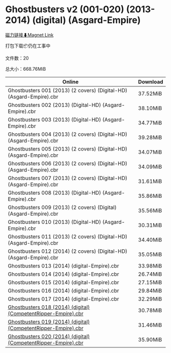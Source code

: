 # Ghostbusters v2 (001-020) (2013-2014) (digital) (Asgard-Empire)

[磁力链接⬇Magnet Link](magnet:?xt=urn:btih:dd0b9ef96b39f54cff7ea523f3e989020bea7f32&dn=Ghostbusters%20v2%20%28001-020%29%20%282013-2014%29%20%28digital%29%20%28Asgard-Empire%29)

打包下载📦仍在工事中

文件数：20

总大小：668.76MiB

Online | Download
--- | ---
Ghostbusters 001 (2013) (2 covers) (Digital-HD) (Asgard-Empire).cbr | 37.52MiB
Ghostbusters 002 (2013) (Digital-HD) (Asgard-Empire).cbr | 38.10MiB
Ghostbusters 003 (2013) (Digital-HD) (Asgard-Empire).cbr | 34.77MiB
Ghostbusters 004 (2013) (2 covers) (Digital-HD) (Asgard-Empire).cbr | 39.28MiB
Ghostbusters 005 (2013) (2 covers) (Digital-HD) (Asgard-Empire).cbr | 34.07MiB
Ghostbusters 006 (2013) (2 covers) (Digital-HD) (Asgard-Empire).cbr | 34.09MiB
Ghostbusters 007 (2013) (2 covers) (Digital-HD) (Asgard-Empire).cbr | 31.61MiB
Ghostbusters 008 (2013) (Digital-HD) (Asgard-Empire).cbr | 35.86MiB
Ghostbusters 009 (2013) (2 covers) (Digital) (Asgard-Empire).cbr | 35.56MiB
Ghostbusters 010 (2013) (Digital-HD) (Asgard-Empire).cbr | 30.31MiB
Ghostbusters 011 (2013) (2 covers) (Digital-HD) (Asgard-Empire).cbr | 34.40MiB
Ghostbusters 012 (2014) (2 covers) (Digital-HD) (Asgard-Empire).cbr | 35.05MiB
Ghostbusters 013 (2014) (digital-Empire).cbr | 33.98MiB
Ghostbusters 014 (2014) (digital-Empire).cbr | 26.74MiB
Ghostbusters 015 (2014) (digital-Empire).cbr | 27.15MiB
Ghostbusters 016 (2014) (digital-Empire).cbr | 29.84MiB
Ghostbusters 017 (2014) (digital-Empire).cbr | 32.29MiB
[Ghostbusters 018 (2014) (digital) (CompetentRipper-Empire).cbr](https://github.com/alicewish/markdown/blob/master/comic/Ghostbusters-018-2014-digital-CompetentRipper-Empire-cbr.md) | 30.78MiB
[Ghostbusters 019 (2014) (digital) (CompetentRipper-Empire).cbr](https://github.com/alicewish/markdown/blob/master/comic/Ghostbusters-019-2014-digital-CompetentRipper-Empire-cbr.md) | 31.46MiB
[Ghostbusters 020 (2014) (digital) (CompetentRipper-Empire).cbr](https://github.com/alicewish/markdown/blob/master/comic/Ghostbusters-020-2014-digital-CompetentRipper-Empire-cbr.md) | 35.90MiB